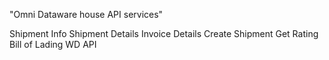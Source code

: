 "Omni Dataware house API services"

Shipment Info
Shipment Details
Invoice Details
Create Shipment
Get Rating
Bill of Lading
WD API